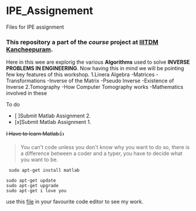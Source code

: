 # IPE_Assignement
Files for IPE assignment
### This repository a part of the _course_ project at [IIITDM Kancheepuram](http://www.iiitdm.ac.in/). 
Here in this wee are explorig the various __Algorithms__ used to solve **INVERSE PROBLEMS IN ENGINEERING**. Now having this in mind we will be pointing few key features of this workshop.
1.Linera Algebra
  -Matrices
  -Transformations
  -Inverse of the Matrix
    -Pseudo Inverse
    -Existence of Inverse
2.Tomography
  -How Computer Tomography works
  -Mathematics involved in these
  
To do
- [ ]Submit Matlab Assignment 2.
- [x]Submit Matlab Assignment 1.

~~I Have to learn Matlab~~:+1:
>You can't code unless you don't know why you want to do so, there is a difference between a coder and a typer, you have to decide what you want to be.


` sudo apt-get install matlab`
``` 
sudo apt-get update
sudo apt-get upgrade
sudo apt-get i love you
```
use this [file](Assignment-2.xlsx) in your favourite code editor to see my work.
